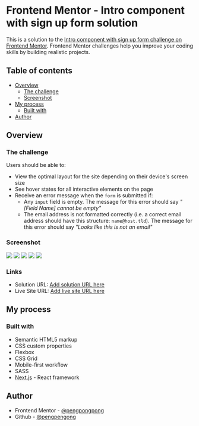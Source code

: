 # Frontend Mentor - Intro component with sign up form solution

This is a solution to the [Intro component with sign up form challenge on Frontend Mentor](https://www.frontendmentor.io/challenges/intro-component-with-signup-form-5cf91bd49edda32581d28fd1). Frontend Mentor challenges help you improve your coding skills by building realistic projects. 

## Table of contents

- [Overview](#overview)
  - [The challenge](#the-challenge)
  - [Screenshot](#screenshot)
- [My process](#my-process)
  - [Built with](#built-with)
- [Author](#author)

## Overview

### The challenge

Users should be able to:

- View the optimal layout for the site depending on their device's screen size
- See hover states for all interactive elements on the page
- Receive an error message when the `form` is submitted if:
  - Any `input` field is empty. The message for this error should say *"[Field Name] cannot be empty"*
  - The email address is not formatted correctly (i.e. a correct email address should have this structure: `name@host.tld`). The message for this error should say *"Looks like this is not an email"*

### Screenshot

![](./screenshots/screen_mobile.png)
![](./screenshots/screen_mobile_error.png)
![](./screenshots/screen_mobile_success.png)
![](./screenshots/screen_desktop.png)
![](./screenshots/screen_desktop_error.png)


### Links

- Solution URL: [Add solution URL here](https://github.com/pengpongpong/Intro-component-with-sign-up-form)
- Live Site URL: [Add live site URL here](https://incredible-sprinkles-da1ac5.netlify.app/)


## My process

### Built with

- Semantic HTML5 markup
- CSS custom properties
- Flexbox
- CSS Grid
- Mobile-first workflow
- SASS
- [Next.js](https://nextjs.org/) - React framework

## Author

- Frontend Mentor - [@pengpongpong](https://www.frontendmentor.io/profile/pengpongpong)
- Github - [@pengpengong](https://github.com/pengpongpong)
